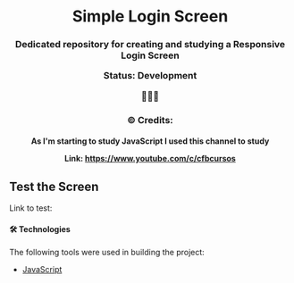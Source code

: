<h1 align="center">Simple Login Screen </h1>

<h3 align="center"> 
Dedicated repository for creating and studying a Responsive Login Screen 
  
Status: Development 
  
🚧🚧🚧
</h3>

<h3 align="center"> ©️ Credits: </h3>
<h4 align="center"> 
  
As I'm starting to study JavaScript I used this channel to study
  
Link: https://www.youtube.com/c/cfbcursos 

</h4>

<!---------------
    
-------------------------->

## Test the Screen

Link to test: 

#### 🛠 Technologies
The following tools were used in building the project:

- [JavaScript](https://www.javascript.com/)
